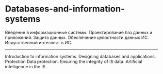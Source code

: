 # Databases-and-information-systems

Введение в информационные системы. Проектирование баз данных и приложений. Защита 
данных. Обеспечение целостности данных ИС. Искусственный интеллект в ИС.

-----

Introduction to information systems. Designing databases and applications. Protection 
Data protection. Ensuring the integrity of IS data. Artificial intelligence in the IS.
